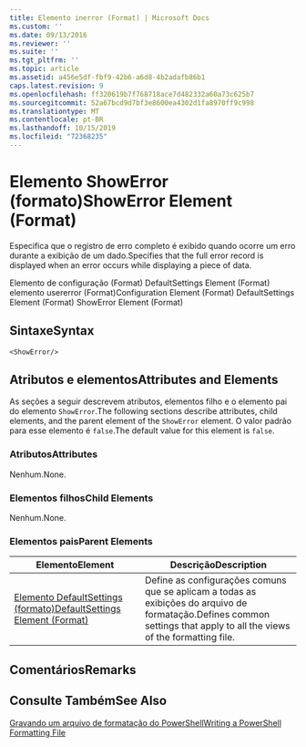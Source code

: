 ```yaml
---
title: Elemento inerror (Format) | Microsoft Docs
ms.custom: ''
ms.date: 09/13/2016
ms.reviewer: ''
ms.suite: ''
ms.tgt_pltfrm: ''
ms.topic: article
ms.assetid: a456e5df-fbf9-42b6-a6d8-4b2adafb86b1
caps.latest.revision: 9
ms.openlocfilehash: ff320619b7f768718ace7d482332a60a73c625b7
ms.sourcegitcommit: 52a67bcd9d7bf3e8600ea4302d1fa8970ff9c998
ms.translationtype: MT
ms.contentlocale: pt-BR
ms.lasthandoff: 10/15/2019
ms.locfileid: "72368235"
---
```

# <a name="showerror-element-format"></a><span data-ttu-id="99cbf-102">Elemento ShowError (formato)</span><span class="sxs-lookup"><span data-stu-id="99cbf-102">ShowError Element (Format)</span></span>

<span data-ttu-id="99cbf-103">Especifica que o registro de erro completo é exibido quando ocorre um erro durante a exibição de um dado.</span><span class="sxs-lookup"><span data-stu-id="99cbf-103">Specifies that the full error record is displayed when an error occurs while displaying a piece of data.</span></span>

<span data-ttu-id="99cbf-104">Elemento de configuração (Format) DefaultSettings Element (Format) elemento usererror (Format)</span><span class="sxs-lookup"><span data-stu-id="99cbf-104">Configuration Element (Format) DefaultSettings Element (Format) ShowError Element (Format)</span></span>

## <a name="syntax"></a><span data-ttu-id="99cbf-105">Sintaxe</span><span class="sxs-lookup"><span data-stu-id="99cbf-105">Syntax</span></span>

```scr
<ShowError/>
```

## <a name="attributes-and-elements"></a><span data-ttu-id="99cbf-106">Atributos e elementos</span><span class="sxs-lookup"><span data-stu-id="99cbf-106">Attributes and Elements</span></span>

<span data-ttu-id="99cbf-107">As seções a seguir descrevem atributos, elementos filho e o elemento pai do elemento `ShowError`.</span><span class="sxs-lookup"><span data-stu-id="99cbf-107">The following sections describe attributes, child elements, and the parent element of the `ShowError` element.</span></span> <span data-ttu-id="99cbf-108">O valor padrão para esse elemento é `false`.</span><span class="sxs-lookup"><span data-stu-id="99cbf-108">The default value for this element is `false`.</span></span>

### <a name="attributes"></a><span data-ttu-id="99cbf-109">Atributos</span><span class="sxs-lookup"><span data-stu-id="99cbf-109">Attributes</span></span>

<span data-ttu-id="99cbf-110">Nenhum.</span><span class="sxs-lookup"><span data-stu-id="99cbf-110">None.</span></span>

### <a name="child-elements"></a><span data-ttu-id="99cbf-111">Elementos filhos</span><span class="sxs-lookup"><span data-stu-id="99cbf-111">Child Elements</span></span>

<span data-ttu-id="99cbf-112">Nenhum.</span><span class="sxs-lookup"><span data-stu-id="99cbf-112">None.</span></span>

### <a name="parent-elements"></a><span data-ttu-id="99cbf-113">Elementos pais</span><span class="sxs-lookup"><span data-stu-id="99cbf-113">Parent Elements</span></span>

|<span data-ttu-id="99cbf-114">Elemento</span><span class="sxs-lookup"><span data-stu-id="99cbf-114">Element</span></span>|<span data-ttu-id="99cbf-115">Descrição</span><span class="sxs-lookup"><span data-stu-id="99cbf-115">Description</span></span>|
|-------------|-----------------|
|[<span data-ttu-id="99cbf-116">Elemento DefaultSettings (formato)</span><span class="sxs-lookup"><span data-stu-id="99cbf-116">DefaultSettings Element (Format)</span></span>](./defaultsettings-element-format.md)|<span data-ttu-id="99cbf-117">Define as configurações comuns que se aplicam a todas as exibições do arquivo de formatação.</span><span class="sxs-lookup"><span data-stu-id="99cbf-117">Defines common settings that apply to all the views of the formatting file.</span></span>|

## <a name="remarks"></a><span data-ttu-id="99cbf-118">Comentários</span><span class="sxs-lookup"><span data-stu-id="99cbf-118">Remarks</span></span>

## <a name="see-also"></a><span data-ttu-id="99cbf-119">Consulte Também</span><span class="sxs-lookup"><span data-stu-id="99cbf-119">See Also</span></span>

[<span data-ttu-id="99cbf-120">Gravando um arquivo de formatação do PowerShell</span><span class="sxs-lookup"><span data-stu-id="99cbf-120">Writing a PowerShell Formatting File</span></span>](./writing-a-powershell-formatting-file.md)
